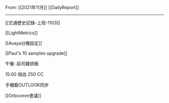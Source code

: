 From: [[2021年11月]]
[[DailyReport]]

---

[[交通歷史記錄-上班-1103]]

[[LightMetrics]]

[[Avaya分機設定]]

[[Paul's 10 samples upgrade]]

午餐: 起司雞排飯

15:00 捐血 250 CC

手機載OUTLOOK同步

[[Orbcomm會議]]


